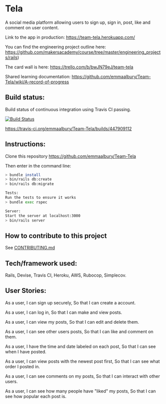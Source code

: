 # Tela

A social media platform allowing users to sign up, sign in, post, like and comment on user content.

Link to the app in production: https://team-tela.herokuapp.com/

You can find the engineering project outline here: https://github.com/makersacademy/course/tree/master/engineering_projects/rails)

The card wall is here: https://trello.com/b/bwJN79eJ/team-tela

Shared learning documentation: https://github.com/emmaalbury/Team-Tela/wiki/A-record-of-progress

## Build status: ##
Build status of continuous integration using Travis CI passing.

[![Build Status](https://travis-ci.org/emmaalbury/Team-Tela.svg?branch=master)](https://travis-ci.org/emmaalbury/Team-Tela)

https://travis-ci.org/emmaalbury/Team-Tela/builds/447909112

## Instructions: ##

  Clone this repository https://github.com/emmaalbury/Team-Tela
  
  Then enter in the command line:

```bash
> bundle install
> bin/rails db:create
> bin/rails db:migrate

Tests:
Run the tests to ensure it works
> bundle exec rspec

Server:
Start the server at localhost:3000
> bin/rails server
```

## How to contribute to this project ##
See [CONTRIBUTING.md](CONTRIBUTING.md)

## Tech/framework used: ##

Rails,
Devise,
Travis CI,
Heroku,
AWS,
Rubocop,
Simplecov.

## User Stories: ##

As a user,
I can sign up securely,
So that I can create a account.

As a user,
I can log in,
So that I can make and view posts.

As a user,
I can view my posts,
So that I can edit and delete them.

As a user,
I can see other users posts,
So that I can like and comment on them.

As a user,
I have the time and date labeled on each post,
So that I can see when I have posted.

As a user,
I can view posts with the newest post first,
So that I can see what order I posted in.

As a user,
I can see comments on my posts,
So that I can interact with other users.

As a user,
I can see how many people have "liked" my posts,
So that I can see how popular each post is.
